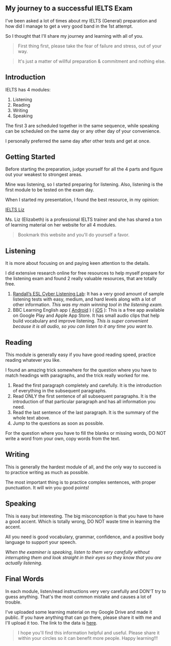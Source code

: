 ## My journey to a successful IELTS Exam

I've been asked a lot of times about my IELTS (General) preparation and how did I manage to get a very good band in the 1st attempt.

So I thought that I'll share my journey and learning with all of you.


> First thing first, please take the fear of failure and stress, out of your way.

> It's just a matter of willful preparation & commitment and nothing else.

## Introduction
IELTS has 4 modules:

1. Listening
2. Reading
3. Writing
4. Speaking

The first 3 are scheduled together in the same sequence, while speaking can be scheduled on the same day or any other day of your convenience.

I personally preferred the same day after other tests and get at once.

## Getting Started
Before starting the preparation, judge yourself for all the 4 parts and figure out your weakest to strongest areas.

Mine was listening, so I started preparing for listening. Also, listening is the first module to be tested on the exam day.

When I started my presentation, I found the best resource, in my opinion:

[IELTS Liz](http://ieltsliz.com) 

Ms. Liz (Elizabeth) is a professional IELTS trainer and she has shared a ton of learning material on her website for all 4 modules.

> Bookmark this website and you'll do yourself a favor.

## Listening
It is more about focusing on and paying keen attention to the details.

I did extensive research online for free resources to help myself prepare for the listening exam and found 2 really valuable resources, that are totally free.

1.  [Randall’s ESL Cyber Listening Lab](https://www.esl-lab.com/): It has a very good amount of sample listening tests with easy, medium, and hard levels along with a lot of other information. *This was my main winning tool in the listening exam.*
2. BBC Learning English app  ( [Android](https://play.google.com/store/apps/details?id=uk.co.bbc.learningenglish&hl=en_CA) ) ( [iOS](https://apps.apple.com/us/app/bbc-learning-english/id1416610731) ): This is a free app available on Google Play and Apple App Store. It has small audio clips that help build vocabulary and improve listening. *This is super convenient because it is all audio, so you can listen to it any time you want to.*

## Reading
This module is generally easy if you have good reading speed, practice reading whatever you like.

I found an amazing trick somewhere for the question where you have to match headings with paragraphs, and the trick really worked for me.

1. Read the first paragraph completely and carefully. It is the introduction of everything in the subsequent paragraphs.
2. Read ONLY the first sentence of all subsequent paragraphs. It is the introduction of that particular paragraph and has all information you need.
3. Read the last sentence of the last paragraph. It is the summary of the whole text above.
4. Jump to the questions as soon as possible.

For the question where you have to fill the blanks or missing words, DO NOT write a word from your own, copy words from the text.

## Writing
This is generally the hardest module of all, and the only way to succeed is to practice writing as much as possible.

The most important thing is to practice complex sentences, with proper punctuation. It will win you good points!

## Speaking
This is easy but interesting. The big misconception is that you have to have a good accent. Which is totally wrong, DO NOT waste time in learning the accent.

All you need is good vocabulary, grammar, confidence, and a positive body language to support your speech.

*When the examiner is speaking, listen to them very carefully without interrupting them and look straight in their eyes so they know that you are actually listening.*

## Final Words
In each module, listen/read instructions very very carefully and DON'T try to guess anything. That's the most common mistake and causes a lot of trouble.

I've uploaded some learning material on my Google Drive and made it public. If you have anything that can go there, please share it with me and I'll upload it too. The link to the data is [here](https://drive.google.com/drive/folders/1uBRqAvecbrtVngg_5ZMYlmUqvLdQkq-R).

> I hope you'll find this information helpful and useful. Please share it within your circles so it can benefit more people. Happy learning!!!